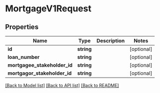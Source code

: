 # MortgageV1Request

## Properties
Name | Type | Description | Notes
------------ | ------------- | ------------- | -------------
**id** | **string** |  | [optional] 
**loan_number** | **string** |  | [optional] 
**mortgagee_stakeholder_id** | **string** |  | [optional] 
**mortgagor_stakeholder_id** | **string** |  | [optional] 

[[Back to Model list]](../../README.md#documentation-for-models) [[Back to API list]](../../README.md#documentation-for-api-endpoints) [[Back to README]](../../README.md)

